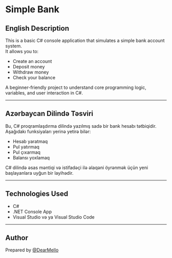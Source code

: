 # Simple Bank

## English Description

This is a basic C# console application that simulates a simple bank account system.  
It allows you to:

- Create an account  
- Deposit money  
- Withdraw money  
- Check your balance  

A beginner-friendly project to understand core programming logic, variables, and user interaction in C#.

---

## Azərbaycan Dilində Təsviri

Bu, C# proqramlaşdırma dilində yazılmış sadə bir bank hesabı tətbiqidir.  
Aşağıdakı funksiyaları yerinə yetirə bilər:

- Hesab yaratmaq  
- Pul yatırmaq  
- Pul çıxarmaq  
- Balansı yoxlamaq  

C# dilində əsas məntiqi və istifadəçi ilə əlaqəni öyrənmək üçün yeni başlayanlara uyğun bir layihədir.

---

## Technologies Used

- C#  
- .NET Console App  
- Visual Studio və ya Visual Studio Code

---

## Author

Prepared by [@DearMello](https://github.com/DearMello)
